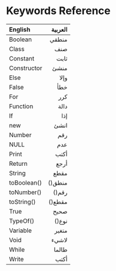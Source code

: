 ﻿---
sidebar_position: 6
---

# Keywords Reference

| English     | العربية |
|:------------|--------:|
| Boolean     |  	منطقي |
| Class       |    	صنف |
| Constant    |   	ثابت |
| Constructor |    منشئ |
| Else        |   	وإلا |
| False       |    	خطأ |
| For         |    	كرر |
| Function    |   	دالة |
| If          |    	إذا |
| new         |   	انشئ |
| Number      |    	رقم |
| NULL        |    	عدم |
| Print       |   	أكتب |
| Return      |   	أرجع |
| String      |   	مقطع |
| toBoolean() | 	()منطق |
| toNumber()  |  	()رقم |
| toString()  | 	()مقطع |
| True        |   	صحيح |
| TypeOf()    |  	()نوع |
| Variable    |  	متغير |
| Void        |   لاشيء |
| While       |  	طالما |
| Write       |   	أكتب |
